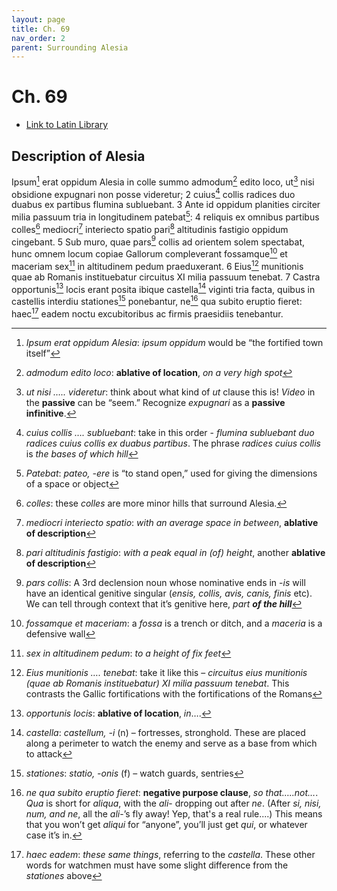 ```yaml
---
layout: page
title: Ch. 69
nav_order: 2
parent: Surrounding Alesia
---
```


# Ch. 69

- [Link to Latin Library](https://www.thelatinlibrary.com/caesar/gallic/gall7.shtml#69)

## Description of Alesia 

Ipsum[^1] erat oppidum Alesia in colle summo admodum[^2] edito loco, ut[^3] nisi obsidione expugnari non posse videretur; 2 cuius[^4] collis radices duo duabus ex partibus flumina subluebant. 3 Ante id oppidum planities circiter milia passuum tria in longitudinem patebat[^5]: 4 reliquis ex omnibus partibus colles[^6] mediocri[^7] interiecto spatio pari[^8] altitudinis fastigio oppidum cingebant. 5 Sub muro, quae pars[^9] collis ad orientem solem spectabat, hunc omnem locum copiae Gallorum compleverant fossamque[^10] et maceriam sex[^11] in altitudinem pedum praeduxerant. 6 Eius[^12] munitionis quae ab Romanis instituebatur circuitus XI milia passuum tenebat. 7 Castra opportunis[^13] locis erant posita ibique castella[^14] viginti tria facta, quibus in castellis interdiu stationes[^15] ponebantur, ne[^16] qua subito eruptio fieret: haec[^17] eadem noctu excubitoribus ac firmis praesidiis tenebantur.


[^1]: *Ipsum erat oppidum Alesia*: *ipsum oppidum* would be “the fortified town itself”

[^2]: *admodum edito loco*: **ablative of location**, *on a very high spot*

[^3]: *ut nisi ….. videretur*: think about what kind of _ut_ clause this is! *Video* in the **passive** can be “seem.” Recognize *expugnari* as a **passive infinitive**.

[^4]: *cuius collis …. subluebant*: take in this order - *flumina subluebant duo radices cuius collis ex duabus partibus*. The phrase *radices cuius collis* is *the bases of which hill*

[^5]: *Patebat*: *pateo, -ere* is “to stand open,” used for giving the dimensions of a space or object

[^6]: *colles*: these *colles* are more minor hills that surround Alesia.

[^7]: *mediocri interiecto spatio*: *with an average space in between*, **ablative of description**

[^8]: *pari altitudinis fastigio*: *with a peak equal in (of) height*, another **ablative of description**

[^9]: *pars collis*: A 3rd declension noun whose nominative ends in -*is* will have an identical genitive singular (*ensis, collis, avis, canis, finis* etc). We can tell through context that it’s genitive here, _part **of the hill**_

[^10]: *fossamque et maceriam*: a *fossa* is a trench or ditch, and a *maceria* is a defensive wall

[^11]: *sex in altitudinem pedum*: *to a height of fix feet*

[^12]: *Eius munitionis …. tenebat*: take it like this – *circuitus eius munitionis (quae ab Romanis instituebatur) XI milia passuum tenebat*. This contrasts the Gallic fortifications with the fortifications of the Romans

[^13]: *opportunis locis*: **ablative of location**, *in*….

[^14]: *castella*: *castellum, -i* (n) – fortresses, stronghold. These are placed along a perimeter to watch the enemy and serve as a base from which to attack

[^15]: *stationes*: *statio, -onis* (f) – watch guards, sentries

[^16]: *ne qua subito eruptio fieret*: **negative purpose clause**, *so that…..not…*. *Qua* is short for *aliqua*, with the *ali*- dropping out after *ne*. (After *si, nisi, num, and ne*, all the *ali*-’s fly away! Yep, that's a real rule....) This means that you won’t get _aliqui_ for “anyone”, you’ll just get _qui_, or whatever case it’s in.

[^17]: *haec eadem*: *these same things*, referring to the *castella*. These other words for watchmen must have some slight difference from the *stationes* above


